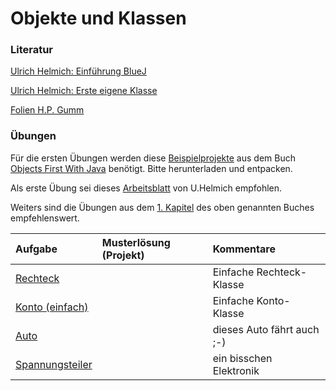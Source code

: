# Objekte und Klassen #

### Literatur ###
[Ulrich Helmich: Einführung BlueJ](http://www.u-helmich.de/inf/BlueJ/kurs11/seiten/seite01.html)

[Ulrich Helmich: Erste eigene Klasse](http://www.u-helmich.de/inf/BlueJ/kurs11/seiten/seite02.html)

[Folien H.P. Gumm](http://www.mathematik.uni-marburg.de/~gumm/Skripten/PraktischeInformatikI/Kapitel03.pdf)

### Übungen ###

Für die ersten Übungen werden diese [Beispielprojekte](http://www.bluej.org/objects-first/resources/projects.zip) aus dem Buch [Objects First With Java](http://www.bluej.org/objects-first/) benötigt. Bitte herunterladen und entpacken.

Als erste Übung sei dieses [Arbeitsblatt](http://www.u-helmich.de/inf/BlueJ/kurs11/seite01/AB101.pdf) von U.Helmich empfohlen.

Weiters sind die Übungen aus dem [1. Kapitel](http://www.bluej.org/objects-first/chapters/objects-first-ch1.pdf) des oben genannten Buches empfehlenswert.


| **Aufgabe** | **Musterlösung (Projekt)** | **Kommentare** |
|:------------|:----------------------------|:---------------|
| [Rechteck](uebung_objekte_und_klassen_rechteck.md) |                             | Einfache Rechteck-Klasse |
| [Konto (einfach)](uebung_objekte_und_klassen_konto_einfach.md) |                             | Einfache Konto-Klasse |
| [Auto](uebung_objekte_und_klassen_auto.md) |                             | dieses Auto fährt auch ;-) |
| [Spannungsteiler](uebung_objekte_und_klassen_spannungsteiler.md) |                             | ein bisschen Elektronik |